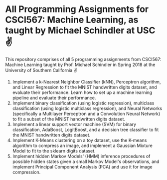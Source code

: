 # All Programming Assignments for CSCI567: Machine Learning, as taught by Michael Schindler at USC ✌️

This repository comprises of all 5 programming assignments from CSCI567: Machine Learning taught by Prof. Michael Schindler in Spring 2018 at the University of Southern California ✌️

  1. Implement a k-Nearest Neighbor Classifier (kNN), Perceptron algorithm, and Linear Regression to fit the MNIST handwritten digits dataset, and evaluate their performance. Learn how to set up a machine learning pipeline and evaluate their performance.
  2. Implement binary classification (using logistic regression), multiclass classification (using logistic multiclass regression), and Neural Networks (specifically a Multilayer Perceptron and a Convolution Neural Network) to fit a subset of the MNIST handwritten digits dataset.
  3. Implement a linear support vector machine (SVM) for binary classification, AdaBoost, LogitBoost, and a decision tree classifier to fit the MNIST handwritten digits dataset.
  4. Implement K-Means clustering on a toy dataset, use the K-means algorithm to compress an image, and implement a Gaussian Mixture Model to fit to the sklearn digits dataset.
  5. Implement hidden Markov Models' (HMM) inference procedures of possible hidden states given a small Markov Model's observations, and implement Principal Component Analysis (PCA) and use it for image compression.
